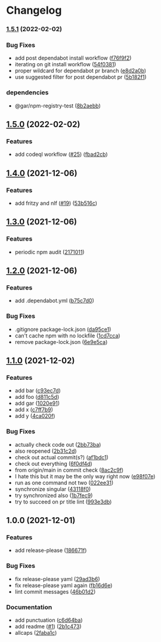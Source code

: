 # Changelog

### [1.5.1](https://www.github.com/wraithgar/conventional-test/compare/v1.5.0...v1.5.1) (2022-02-02)


### Bug Fixes

* add post dependabot install workflow ([f76f9f2](https://www.github.com/wraithgar/conventional-test/commit/f76f9f24228ba431c23f239ac1afacd54a8622f6))
* iterating on git install workflow ([54f0381](https://www.github.com/wraithgar/conventional-test/commit/54f03814c64d06e0bf87f5f93714e8ccbd9a38b9))
* proper wildcard for dependabot pr branch ([e8d2a0b](https://www.github.com/wraithgar/conventional-test/commit/e8d2a0b125a5f57739bf52e6ac94d9eb3a797165))
* use suggested filter for post dependabot pr ([5b182f1](https://www.github.com/wraithgar/conventional-test/commit/5b182f14f51d1bc65897cbe5f0fffeba20c22f6f))


### dependencies

* @gar/npm-registry-test ([8b2aebb](https://www.github.com/wraithgar/conventional-test/commit/8b2aebb9b83b1f30a463c162467102eb81f5daea))

## [1.5.0](https://www.github.com/wraithgar/conventional-test/compare/v1.4.0...v1.5.0) (2022-02-02)


### Features

* add codeql workflow ([#25](https://www.github.com/wraithgar/conventional-test/issues/25)) ([fbad2cb](https://www.github.com/wraithgar/conventional-test/commit/fbad2cb24360a095923645480756a7e151cd72d1))

## [1.4.0](https://www.github.com/wraithgar/conventional-test/compare/v1.3.0...v1.4.0) (2021-12-06)


### Features

* add fritzy and nlf ([#19](https://www.github.com/wraithgar/conventional-test/issues/19)) ([53b516c](https://www.github.com/wraithgar/conventional-test/commit/53b516cd586b0ef3a4f7a402561a02e96e3c35b2))

## [1.3.0](https://www.github.com/wraithgar/conventional-test/compare/v1.2.0...v1.3.0) (2021-12-06)


### Features

* periodic npm audit ([2171011](https://www.github.com/wraithgar/conventional-test/commit/2171011c328409b45a9608252e7a545d1598cffe))

## [1.2.0](https://www.github.com/wraithgar/conventional-test/compare/v1.1.0...v1.2.0) (2021-12-06)


### Features

* add .dependabot.yml ([b75c7d0](https://www.github.com/wraithgar/conventional-test/commit/b75c7d01f3a324a3439bd8304c0cc868007c8750))


### Bug Fixes

* .gitignore package-lock.json ([da95ce1](https://www.github.com/wraithgar/conventional-test/commit/da95ce1bf857c31cdc6c257a3035e730193fa99a))
* can't cache npm with no lockfile ([1cd7cca](https://www.github.com/wraithgar/conventional-test/commit/1cd7cca12bef101e9524b2c83ccec4e8869f02d0))
* remove package-lock.json ([6e9e5ca](https://www.github.com/wraithgar/conventional-test/commit/6e9e5ca188c877ce620eaf34a722d949a91ab358))

## [1.1.0](https://www.github.com/wraithgar/conventional-test/compare/v1.0.0...v1.1.0) (2021-12-02)


### Features

* add bar ([c93ec7d](https://www.github.com/wraithgar/conventional-test/commit/c93ec7d744dc49aba7678700dc79a00be62be1c5))
* add foo ([d811c5d](https://www.github.com/wraithgar/conventional-test/commit/d811c5d8535ce6da13105651574bfc2e983cf929))
* add gar ([1020e91](https://www.github.com/wraithgar/conventional-test/commit/1020e91a4e80acd472afa050283bfdef08c2dd06))
* add x ([c7ff7b9](https://www.github.com/wraithgar/conventional-test/commit/c7ff7b9f312594fe60bdbbb4e325b2798f77c387))
* add y ([4ca020f](https://www.github.com/wraithgar/conventional-test/commit/4ca020f86f20047532095f757c0b0c384c1a3252))


### Bug Fixes

* actually check code out ([2bb73ba](https://www.github.com/wraithgar/conventional-test/commit/2bb73ba2ef530af250ff98e524b9da65f9cbb87c))
* also reopened ([2b31c2d](https://www.github.com/wraithgar/conventional-test/commit/2b31c2d7d4347ffe54a1a33ee6ec9d1daccd37da))
* check out actual commit(s?) ([af1bdc1](https://www.github.com/wraithgar/conventional-test/commit/af1bdc1a71adfb125dc57586837ac75a2d1eebdd))
* check out everything ([6f0df4d](https://www.github.com/wraithgar/conventional-test/commit/6f0df4df2591c48387223f5a547e1a2faaa21e1c))
* from origin/main in commit check ([8ac2c9f](https://www.github.com/wraithgar/conventional-test/commit/8ac2c9ffb05b2d33d37bdc69a9c1b14f4cb787fc))
* I hate this but it may be the only way right now ([e98f07e](https://www.github.com/wraithgar/conventional-test/commit/e98f07e505d79095cc1a0dca922b9ffe5bf9d91a))
* run as one command not two ([022ee31](https://www.github.com/wraithgar/conventional-test/commit/022ee31411278883fef4b6d9d858b43ea26acbd1))
* synchronize singular ([43118f0](https://www.github.com/wraithgar/conventional-test/commit/43118f0670e2e843c19b6f786349e53fad1368da))
* try synchronized also ([1b7fec9](https://www.github.com/wraithgar/conventional-test/commit/1b7fec906ac61a17d0b0b5699a2e54529fc29624))
* try to succeed on pr title lint ([993e3db](https://www.github.com/wraithgar/conventional-test/commit/993e3db11a36ca1e715d4cf89089ded6fe6ed0b9))

## 1.0.0 (2021-12-01)


### Features

* add release-please ([186671f](https://www.github.com/wraithgar/conventional-test/commit/186671f5ac07c91e6baab9218d705a2611979482))


### Bug Fixes

* fix release-please yaml ([29ad3b6](https://www.github.com/wraithgar/conventional-test/commit/29ad3b6de4876620ea64b984787c5b6326d6d043))
* fix release-please yaml again ([fb16d6e](https://www.github.com/wraithgar/conventional-test/commit/fb16d6ebd581be3be414f430f7b425dc1efb0f00))
* lint commit messages ([46b01d2](https://www.github.com/wraithgar/conventional-test/commit/46b01d2124a7ccf68bec5d691213c50e10b4831f))


### Documentation

* add punctuation ([c6d64ba](https://www.github.com/wraithgar/conventional-test/commit/c6d64ba19d908933097a53f710d4ec39bf6f347f))
* add readme ([#1](https://www.github.com/wraithgar/conventional-test/issues/1)) ([2b1c473](https://www.github.com/wraithgar/conventional-test/commit/2b1c4731e5870da0528bfcc94027552adeb6672a))
* allcaps ([2faba1c](https://www.github.com/wraithgar/conventional-test/commit/2faba1cbf7a6715fc3c36de39d926f8a60808e0d))
